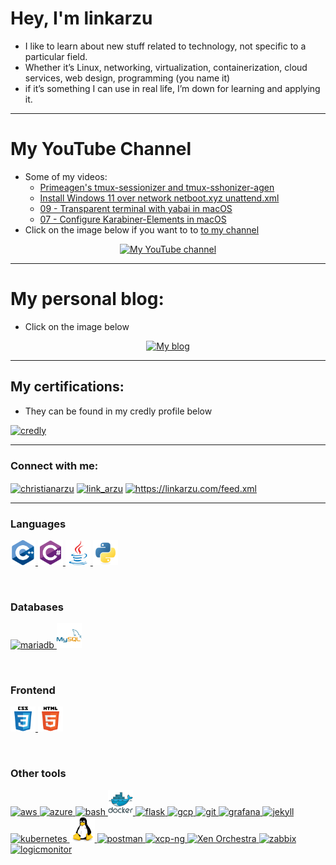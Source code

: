 <h1 align="left">Hey, I'm linkarzu</h1>

- I like to learn about new stuff related to technology, not specific to a
  particular field.
- Whether it’s Linux, networking, virtualization, containerization, cloud
  services, web design, programming (you name it)
- if it’s something I can use in real life, I’m down for learning and applying
  it.

---

<h1 align="left">My YouTube Channel</h1>

- Some of my videos:
  - [Primeagen's tmux-sessionizer and tmux-sshonizer-agen](https://youtu.be/MCbEPylDEWU)
  - [Install Windows 11 over network netboot.xyz unattend.xml](https://youtu.be/25uqeRAG39A)
  - [09 - Transparent terminal with yabai in macOS](https://youtu.be/IRL-ueXXnWM)
  - [07 - Configure Karabiner-Elements in macOS](https://youtu.be/Cr35bp8yAzo)
- Click on the image below if you want to to
  [to my channel](https://www.youtube.com/@linkarzu)

<div align="center">
    <a href="https://www.youtube.com/@linkarzu">
        <img src="https://res.cloudinary.com/daqwsgmx6/image/upload/v1708093565/youtube/docker-practical/win11-netbootxyz.png" alt="My YouTube channel" width="600"/>
    </a>
</div>

---

<h1 align="left">My personal blog:</h1>

- Click on the image below

<div align="center">
    <a href="https://www.linkarzu.com">
        <img src="https://res.cloudinary.com/daqwsgmx6/image/upload/v1709316203/blog/my-blog.png" alt="My blog" width="600"/>
    </a>
</div>

---

<h2 align="left">My certifications:</h2>

- They can be found in my credly profile below

<p align="left"> <a href="https://www.credly.com/users/chrisjosuearzu/badges" target="_blank" rel="noreferrer"> <img src="https://www.svgrepo.com/show/331358/credly.svg" alt="credly" width="40" height="40"/> </a>

---

<h3 align="left">Connect with me:</h3>
<p align="left">
<a href="https://linkedin.com/in/christianarzu" target="blank"><img align="center" src="https://raw.githubusercontent.com/rahuldkjain/github-profile-readme-generator/master/src/images/icons/Social/linked-in-alt.svg" alt="christianarzu" height="30" width="40" /></a>
<a href="https://twitter.com/link_arzu" target="blank"><img align="center" src="https://raw.githubusercontent.com/rahuldkjain/github-profile-readme-generator/master/src/images/icons/Social/twitter.svg" alt="link_arzu" height="30" width="40" /></a>
<a href="https://linkarzu.com/feed.xml" target="blank"><img align="center" src="https://raw.githubusercontent.com/rahuldkjain/github-profile-readme-generator/master/src/images/icons/Social/rss.svg" alt="https://linkarzu.com/feed.xml" height="30" width="40" /></a>
</p>

---

<h3 align="left">Languages</h3>
<p align="left">
   <a href="https://www.w3schools.com/cpp/" target="_blank" rel="noreferrer">
   <img src="https://raw.githubusercontent.com/devicons/devicon/master/icons/cplusplus/cplusplus-original.svg" alt="cplusplus" width="40" height="40"/>
   </a>
   <a href="https://www.w3schools.com/cs/" target="_blank" rel="noreferrer">
   <img src="https://raw.githubusercontent.com/devicons/devicon/master/icons/csharp/csharp-original.svg" alt="csharp" width="40" height="40"/>
   </a>
   <a href="https://www.java.com" target="_blank" rel="noreferrer">
   <img src="https://raw.githubusercontent.com/devicons/devicon/master/icons/java/java-original.svg" alt="java" width="40" height="40"/>
   </a>
   <a href="https://www.python.org" target="_blank" rel="noreferrer">
   <img src="https://raw.githubusercontent.com/devicons/devicon/master/icons/python/python-original.svg" alt="python" width="40" height="40"/>
   </a>
</p>
<br>
<h3 align="left">Databases</h3>
<p align="left">
   <a href="https://mariadb.org/" target="_blank" rel="noreferrer">
   <img src="https://www.vectorlogo.zone/logos/mariadb/mariadb-icon.svg" alt="mariadb" width="40" height="40"/>
   </a>
   <a href="https://www.mysql.com/" target="_blank" rel="noreferrer">
   <img src="https://raw.githubusercontent.com/devicons/devicon/master/icons/mysql/mysql-original-wordmark.svg" alt="mysql" width="40" height="40"/>
   </a>
</p>
<br>
<h3 align="left">Frontend</h3>
<p align="left">
   <a href="https://www.w3schools.com/css/" target="_blank" rel="noreferrer">
   <img src="https://raw.githubusercontent.com/devicons/devicon/master/icons/css3/css3-original-wordmark.svg" alt="css3" width="40" height="40"/>
   </a>
   <a href="https://www.w3.org/html/" target="_blank" rel="noreferrer">
   <img src="https://raw.githubusercontent.com/devicons/devicon/master/icons/html5/html5-original-wordmark.svg" alt="html5" width="40" height="40"/>
   </a>
</p>
<br>
<h3 align="left">Other tools</h3>
<p align="left">
   <a href="https://aws.amazon.com" target="_blank" rel="noreferrer">
   <img src="https://cdn.worldvectorlogo.com/logos/amazon-web-services-4.svg" alt="aws" width="40" height="40"/>
   </a>
   <a href="https://azure.microsoft.com/en-in/" target="_blank" rel="noreferrer">
   <img src="https://www.vectorlogo.zone/logos/microsoft_azure/microsoft_azure-icon.svg" alt="azure" width="40" height="40"/>
   </a>
   <a href="https://www.gnu.org/software/bash/" target="_blank" rel="noreferrer">
   <img src="https://cdn.worldvectorlogo.com/logos/bash-2.svg" alt="bash" width="40" height="40"/>
   </a>
   <a href="https://www.docker.com/" target="_blank" rel="noreferrer">
   <img src="https://raw.githubusercontent.com/devicons/devicon/master/icons/docker/docker-original-wordmark.svg" alt="docker" width="40" height="40"/>
   </a>
   <a href="https://flask.palletsprojects.com/" target="_blank" rel="noreferrer">
   <img src="https://cdn.worldvectorlogo.com/logos/flask.svg" alt="flask" width="40" height="40"/>
   </a>
   <a href="https://cloud.google.com" target="_blank" rel="noreferrer">
   <img src="https://www.vectorlogo.zone/logos/google_cloud/google_cloud-icon.svg" alt="gcp" width="40" height="40"/>
   </a>
   <a href="https://git-scm.com/" target="_blank" rel="noreferrer">
   <img src="https://www.vectorlogo.zone/logos/git-scm/git-scm-icon.svg" alt="git" width="40" height="40"/>
   </a>
   <a href="https://grafana.com" target="_blank" rel="noreferrer">
   <img src="https://www.vectorlogo.zone/logos/grafana/grafana-icon.svg" alt="grafana" width="40" height="40"/>
   </a>
   <a href="https://jekyllrb.com/" target="_blank" rel="noreferrer">
   <img src="https://www.vectorlogo.zone/logos/jekyllrb/jekyllrb-icon.svg" alt="jekyll" width="40" height="40"/>
   </a>
   <a href="https://kubernetes.io" target="_blank" rel="noreferrer">
   <img src="https://www.vectorlogo.zone/logos/kubernetes/kubernetes-icon.svg" alt="kubernetes" width="40" height="40"/>
   </a>
   <a href="https://www.linux.org/" target="_blank" rel="noreferrer">
   <img src="https://raw.githubusercontent.com/devicons/devicon/master/icons/linux/linux-original.svg" alt="linux" width="40" height="40"/>
   </a>
   <a href="https://postman.com" target="_blank" rel="noreferrer">
   <img src="https://www.vectorlogo.zone/logos/getpostman/getpostman-icon.svg" alt="postman" width="40" height="40"/>
   </a>
   <a href="https://xcp-ng.com/" target="_blank" rel="noreferrer">
   <img src="https://vates.tech/blog/content/images/2022/12/SVG-_XCPNG---Full-logo---white-name.svg" alt="xcp-ng" width="45" height="45"/>
   </a>
   <a href="https://xen-orchestra.com/" target="_blank" rel="noreferrer">
   <img src="https://vates.tech/blog/content/images/size/w1600/2022/12/png-XOA-fulllogoandbaseline-white.png" alt="Xen Orchestra" width="45" height="45"/>
   </a>
   <a href="https://www.zabbix.com/" target="_blank" rel="noreferrer">
   <img src="https://cdn.worldvectorlogo.com/logos/zabbix-1.svg" alt="zabbix" width="40" height="40"/>
   </a>
   <a href="https://www.logicmonitor.com/" target="_blank" rel="noreferrer">
   <img src="https://www.vectorlogo.zone/logos/logicmonitor/logicmonitor-icon.svg" alt="logicmonitor" width="40" height="40"/>
   </a>
</p>

<!--
I'm using this github profile readme generator
https://rahuldkjain.github.io/gh-profile-readme-generator/

- 🔭 I’m currently working on ...
- 🌱 I’m currently learning ...
- 👯 I’m looking to collaborate on ...
- 🤔 I’m looking for help with ...
- 💬 Ask me about ...
- 📫 How to reach me: ...
- 😄 Pronouns: ...
- ⚡ Fun fact: ...
-->
